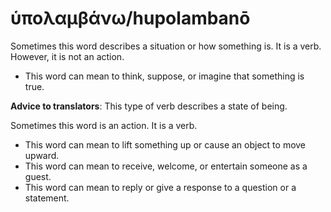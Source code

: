 # ὑπολαμβάνω/hupolambanō
Sometimes this word describes a situation or how something is. It is a verb. However, it is not an action.

* This word can mean to think, suppose, or imagine that something is true.

**Advice to translators**: This type of verb describes a state of being. 

Sometimes this word is an action. It is a verb.

* This word can mean to lift something up or cause an object to move upward.
* This word can mean to receive, welcome, or entertain someone as a guest.
* This word can mean to reply or give a response to a question or a statement.


